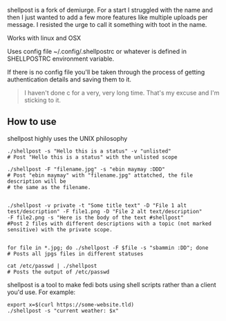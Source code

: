 
shellpost is a fork of demiurge. For a start I struggled with the name and then I just wanted to add a few more features like multiple uploads per message. I resisted the urge to call it something with toot in the name. 

Works with linux and OSX 

Uses config file ~/.config/.shellpostrc or whatever is defined in SHELLPOSTRC environment variable. 

If there is no config file you'll be taken through the process of getting authentication details and saving them to it.

>I haven't done c for a very, very long time. That's my excuse and I'm sticking to it. 

## How to use

shellpost highly uses the UNIX philosophy

``` shell
./shellpost -s "Hello this is a status" -v "unlisted" 
# Post "Hello this is a status" with the unlisted scope

./shellpost -F "filename.jpg" -s "ebin maymay :DDD" 
# Post "ebin maymay" with "filename.jpg" attatched, the file description will be
# the same as the filename.


./shellpost -v private -t "Some title text" -D "File 1 alt test/description" -F file1.png -D "File 2 alt text/description" 
-F file2.png -s "Here is the body of the text #shellpost" 
#Post 2 files with different descriptions with a topic (not marked sensitive) with the private scope.


for file in *.jpg; do ./shellpost -F $file -s "sbammin :DD"; done 
# Posts all jpgs files in different statuses

cat /etc/passwd | ./shellpost 
# Posts the output of /etc/passwd
```

shellpost is a tool to make fedi bots using shell scripts rather than a
client you\'d use. For example:

``` shell
export x=$(curl https://some-website.tld)
./shellpost -s "current weather: $x"
```

